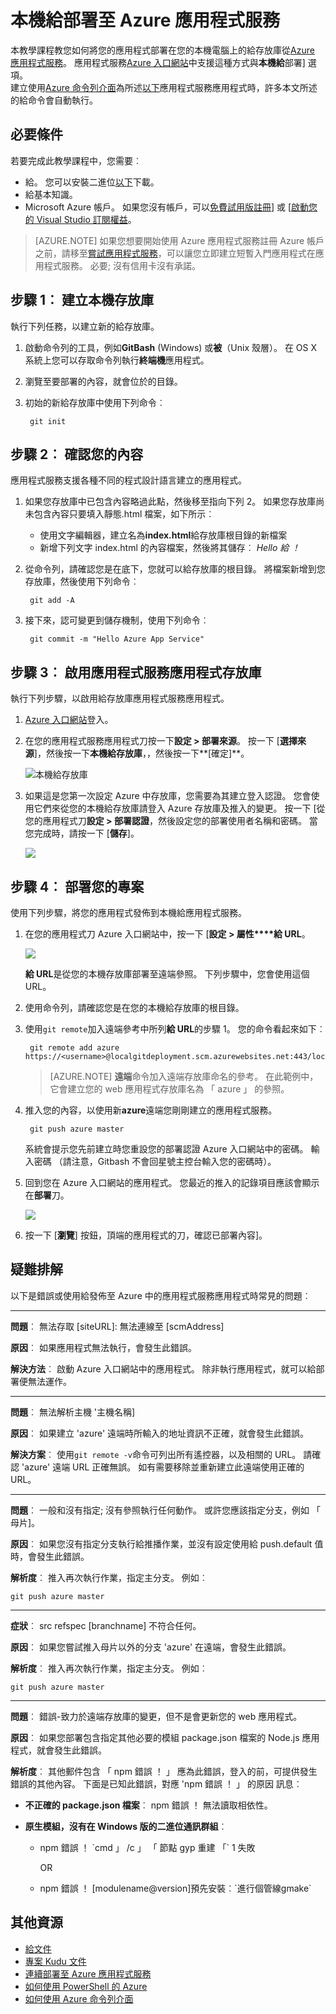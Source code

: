 <properties
    pageTitle="本機給部署至 Azure 應用程式服務"
    description="瞭解如何啟用本機給部署至 Azure 應用程式服務。"
    services="app-service"
    documentationCenter=""
    authors="dariagrigoriu"
    manager="wpickett"
    editor="mollybos"/>

<tags
    ms.service="app-service"
    ms.workload="na"
    ms.tgt_pltfrm="na"
    ms.devlang="na"
    ms.topic="article"
    ms.date="06/13/2016"
    ms.author="dariagrigoriu"/>
    
# <a name="local-git-deployment-to-azure-app-service"></a>本機給部署至 Azure 應用程式服務

本教學課程教您如何將您的應用程式部署在您的本機電腦上的給存放庫從[Azure 應用程式服務]。 應用程式服務[Azure 入口網站]中支援這種方式與**本機給**部署] 選項。  
建立使用[Azure 命令列介面]為所述[以下](app-service-web-get-started.md)應用程式服務應用程式時，許多本文所述的給命令會自動執行。

## <a name="prerequisites"></a>必要條件

若要完成此教學課程中，您需要︰

- 給。 您可以安裝二進位[以下](http://www.git-scm.com/downloads)下載。  
- 給基本知識。
- Microsoft Azure 帳戶。 如果您沒有帳戶，可以[免費試用版註冊](https://azure.microsoft.com/pricing/free-trial)] 或 [[啟動您的 Visual Studio 訂閱權益](https://azure.microsoft.com/pricing/member-offers/msdn-benefits-details)。

>[AZURE.NOTE] 如果您想要開始使用 Azure 應用程式服務註冊 Azure 帳戶之前，請移至[嘗試應用程式服務](http://go.microsoft.com/fwlink/?LinkId=523751)，可以讓您立即建立短暫入門應用程式在應用程式服務。 必要; 沒有信用卡沒有承諾。  

## <a name="Step1"></a>步驟 1︰ 建立本機存放庫

執行下列任務，以建立新的給存放庫。

1. 啟動命令列的工具，例如**GitBash** (Windows) 或**被**（Unix 殼層）。 在 OS X 系統上您可以存取命令列執行**終端機**應用程式。

2. 瀏覽至要部署的內容，就會位於的目錄。

3. 初始的新給存放庫中使用下列命令︰

        git init

## <a name="Step2"></a>步驟 2︰ 確認您的內容

應用程式服務支援各種不同的程式設計語言建立的應用程式。 

1. 如果您存放庫中已包含內容略過此點，然後移至指向下列 2。 如果您存放庫尚未包含內容只要填入靜態.html 檔案，如下所示︰ 

    - 使用文字編輯器，建立名為**index.html**給存放庫根目錄的新檔案
    - 新增下列文字 index.html 的內容檔案，然後將其儲存︰ *Hello 給 ！*
        
2. 從命令列，請確認您是在底下，您就可以給存放庫的根目錄。 將檔案新增到您存放庫，然後使用下列命令︰

        git add -A 

4. 接下來，認可變更到儲存機制，使用下列命令︰

        git commit -m "Hello Azure App Service"

## <a name="Step3"></a>步驟 3︰ 啟用應用程式服務應用程式存放庫

執行下列步驟，以啟用給存放庫應用程式服務應用程式。

1. [Azure 入口網站]登入。

2. 在您的應用程式服務應用程式刀按一下**設定 > 部署來源**。 按一下 [**選擇來源**]，然後按一下**本機給存放庫**，，然後按一下**[確定]**。  

    ![本機給存放庫](./media/app-service-deploy-local-git/local_git_selection.png)

3. 如果這是您第一次設定 Azure 中存放庫，您需要為其建立登入認證。 您會使用它們來從您的本機給存放庫請登入 Azure 存放庫及推入的變更。 按一下 [從您的應用程式刀**設定 > 部署認證**，然後設定您的部署使用者名稱和密碼。 當您完成時，請按一下 [**儲存**]。

    ![](./media/app-service-deploy-local-git/deployment_credentials.png)

## <a name="Step4"></a>步驟 4︰ 部署您的專案

使用下列步驟，將您的應用程式發佈到本機給應用程式服務。

1. 在您的應用程式刀 Azure 入口網站中，按一下 [**設定 > 屬性****給 URL**。

    ![](./media/app-service-deploy-local-git/git_url.png)

    **給 URL**是從您的本機存放庫部署至遠端參照。 下列步驟中，您會使用這個 URL。

2. 使用命令列，請確認您是在您的本機給存放庫的根目錄。

3. 使用`git remote`加入遠端參考中所列**給 URL**的步驟 1。 您的命令看起來如下︰

        git remote add azure https://<username>@localgitdeployment.scm.azurewebsites.net:443/localgitdeployment.git         
    > [AZURE.NOTE] **遠端**命令加入遠端存放庫命名的參考。 在此範例中，它會建立您的 web 應用程式存放庫名為 「 azure 」 的參照。

4. 推入您的內容，以使用新**azure**遠端您剛剛建立的應用程式服務。

        git push azure master

    系統會提示您先前建立時您重設您的部署認證 Azure 入口網站中的密碼。 輸入密碼 （請注意，Gitbash 不會回星號主控台輸入您的密碼時）。 
       
5. 回到您在 Azure 入口網站的應用程式。 您最近的推入的記錄項目應該會顯示在**部署**刀。 

    ![](./media/app-service-deploy-local-git/deployment_history.png)

6. 按一下 [**瀏覽**] 按鈕，頂端的應用程式的刀，確認已部署內容]。 
    
## <a name="Step5"></a>疑難排解

以下是錯誤或使用給發佈至 Azure 中的應用程式服務應用程式時常見的問題︰

****

**問題**︰ 無法存取 [siteURL]: 無法連線至 [scmAddress]

**原因**︰ 如果應用程式無法執行，會發生此錯誤。

**解決方法**︰ 啟動 Azure 入口網站中的應用程式。 除非執行應用程式，就可以給部署便無法運作。 


****

**問題**︰ 無法解析主機 '主機名稱]

**原因**︰ 如果建立 'azure' 遠端時所輸入的地址資訊不正確，就會發生此錯誤。

**解決方案**︰ 使用`git remote -v`命令可列出所有遙控器，以及相關的 URL。 請確認 'azure' 遠端 URL 正確無誤。 如有需要移除並重新建立此遠端使用正確的 URL。

****

**問題**︰ 一般和沒有指定; 沒有參照執行任何動作。 或許您應該指定分支，例如 「 母片]。

**原因**︰ 如果您沒有指定分支執行給推播作業，並沒有設定使用給 push.default 值時，會發生此錯誤。

**解析度**︰ 推入再次執行作業，指定主分支。 例如︰

    git push azure master

****

**症狀**︰ src refspec [branchname] 不符合任何。

**原因**︰ 如果您嘗試推入母片以外的分支 'azure' 在遠端，會發生此錯誤。

**解析度**︰ 推入再次執行作業，指定主分支。 例如︰

    git push azure master

****

**問題**︰ 錯誤-致力於遠端存放庫的變更，但不是會更新您的 web 應用程式。

**原因**︰ 如果您部署包含指定其他必要的模組 package.json 檔案的 Node.js 應用程式，就會發生此錯誤。

**解析度**︰ 其他郵件包含 「 npm 錯誤 ！ 」 應為此錯誤，登入的前，可提供發生錯誤的其他內容。 下面是已知此錯誤，對應 'npm 錯誤 ！ 」 的原因 訊息︰

* **不正確的 package.json 檔案**︰ npm 錯誤 ！ 無法讀取相依性。

* **原生模組，沒有在 Windows 版的二進位通訊群組**︰

    * npm 錯誤 ！ \`cmd 」 /c 」 「 節點 gyp 重建 「\` 1 失敗

        OR

    * npm 錯誤 ！ [modulename@version]預先安裝︰\`進行個管線gmake\`


## <a name="additional-resources"></a>其他資源

* [給文件](http://git-scm.com/documentation)
* [專案 Kudu 文件](https://github.com/projectkudu/kudu/wiki)
* [連續部署至 Azure 應用程式服務](app-service-continuous-deployment.md)
* [如何使用 PowerShell 的 Azure](../powershell-install-configure.md)
* [如何使用 Azure 命令列介面](../xplat-cli-install.md)

[Azure 應用程式服務]: https://azure.microsoft.com/documentation/articles/app-service-changes-existing-services/
[Azure Developer Center]: http://www.windowsazure.com/en-us/develop/overview/
[Azure 入口網站]: https://portal.azure.com
[Git website]: http://git-scm.com
[Installing Git]: http://git-scm.com/book/en/Getting-Started-Installing-Git
[Azure 命令列介面]: https://azure.microsoft.com/en-us/documentation/articles/xplat-cli-azure-resource-manager/

[Using Git with CodePlex]: http://codeplex.codeplex.com/wikipage?title=Using%20Git%20with%20CodePlex&referringTitle=Source%20control%20clients&ProjectName=codeplex
[Quick Start - Mercurial]: http://mercurial.selenic.com/wiki/QuickStart
